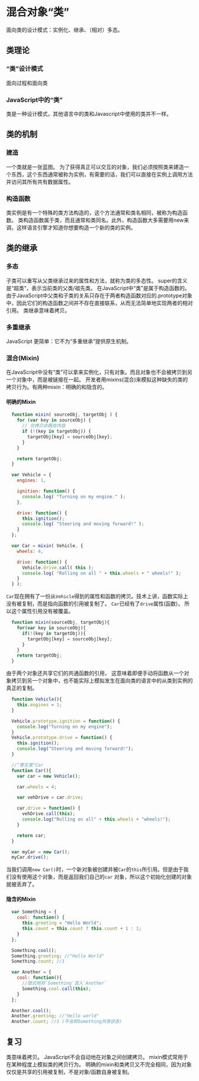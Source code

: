 # 混合对象“类”
面向类的设计模式：实例化、继承、（相对）多态。

## 类理论
### “类”设计模式
面向过程和面向类
### JavaScript中的“类”
类是一种设计模式，其他语言中的类和Javascript中使用的类并不一样。
## 类的机制
### 建造
一个类就是一张蓝图。 为了获得真正可以交互的对象，我们必须按照类来建造一个东西，这个东西通常被称为实例，有需要的话，我们可以直接在实例上调用方法并访问其所有共有数据属性。
### 构造函数
类实例是有一个特殊的类方法构造的，这个方法通常和类名相同，被称为构造函数。
类构造函数属于类，而且通常和类同名。此外，构造函数大多需要用new来调，这样语言引擎才知道你想要构造一个新的类的实例。
## 类的继承
### 多态
子类可以重写从父类继承过来的属性和方法，就称为类的多态性。
super的含义是“超类”，表示当前类的父类/祖先类。
在JavaScript中“类”是属于构造函数的。由于JavaScript中父类和子类的关系只存在于两者构造函数对应的.prototype对象中，因此它们的构造函数之间并不存在直接联系，从而无法简单地实现两者的相对引用。
类继承意味着拷贝。
### 多重继承
JavaScript 更简单：它不为“多重继承”提供原生机制。
### 混合(Mixin)
在JavaScript中没有“类”可以拿来实例化，只有对象。而且对象也不会被拷贝到另一个对象中，而是被链接在一起。
开发者用mixins(混合)来模拟这种缺失的类的拷贝行为。有两种mixin：明确的和隐含的。
#### 明确的Mixin
```javascript
  function mixin( sourceObj, targetObj ) {
    for (var key in sourceObj) {
      // 仅拷贝非既存内容
      if (!(key in targetObj)) {
        targetObj[key] = sourceObj[key];
      }
    }

    return targetObj;
  }

  var Vehicle = {
    engines: 1,

    ignition: function() {
      console.log( "Turning on my engine." );
    },

    drive: function() {
      this.ignition();
      console.log( "Steering and moving forward!" );
    }
  };

  var Car = mixin( Vehicle, {
    wheels: 4,

    drive: function() {
      Vehicle.drive.call( this );
      console.log( "Rolling on all " + this.wheels + " wheels!" );
    }
  } );
```
`Car`现在拥有了一份从`Vehicle`得到的属性和函数的拷贝。技术上讲，函数实际上没有被复制，而是指向函数的引用被复制了。
`Car`已经有了`drive`属性(函数)， 所以这个属性引用没有被覆盖。

```javascript
  function mixin(sourceObj, targetObj){
    for(var key in sourceObj){
      if(!(key in targetObj)){
        targetObj[key] = sourceObj[key];
      }
    }
    return targetObj;
  }
```
由于两个对象还共享它们的共通函数的引用， 这意味着即便手动将函数从一个对象拷贝到另一个对象中，也不能实际上模拟发生在面向类的语言中的从类到实例的真正的复制。

```javascript
  function Vehicle(){
    this.engines = 1;
  }

  Vehicle.prototype.ignition = function() {
    console.log("Turning on my engine");
  }
  Vehicle.prototype.drive = function() {
    this.ignition();
    console.log("Steering and moving forward!");
  }

  //"寄生类"Car
  function Car(){
    var car = new Vehicle();

    car.wheels = 4;

    var vehDrive = car.drive;

    car.drive = function() {
      vehDrive.call(this);
      console.log("Rolling on all" + this.wheels + "wheels!");
    }

    return car;
  }

  var myCar = new Car();
  myCar.drive();
```
当我们调用`new Car()`时，一个新对象被创建并被`Car`的`this`所引用。但是由于我们没有使用这个对象，而是返回我们自己的`car` 对象，所以这个初始化创建的对象就被丢弃了。

#### 隐含的Mixin
```javascript
  var Something = {
    cool: function() {
      this.greeting = "Hello World";
      this.count = this.count ? this.count + 1 : 1;
    }
  };

  Something.cool();
  Something.greeting; //"Hello World"
  Something.count; //1

  var Another = {
    cool: function(){
      //隐式地将`Something`混入`Another`
      Something.cool.call(this);
    }
  };

  Another.cool();
  Another.greeting; //"Hello world"
  Another.count; //1 (不会和Something共享状态)
```
## 复习
类意味着拷贝。
JavaScript不会自动地在对象之间创建拷贝。
mixin模式常用于在某种程度上模拟类的拷贝行为。
明确的mixin和类拷贝又不完全相同，因为对象仅仅是共享的引用被复制，不是对象/函数自身被复制。

